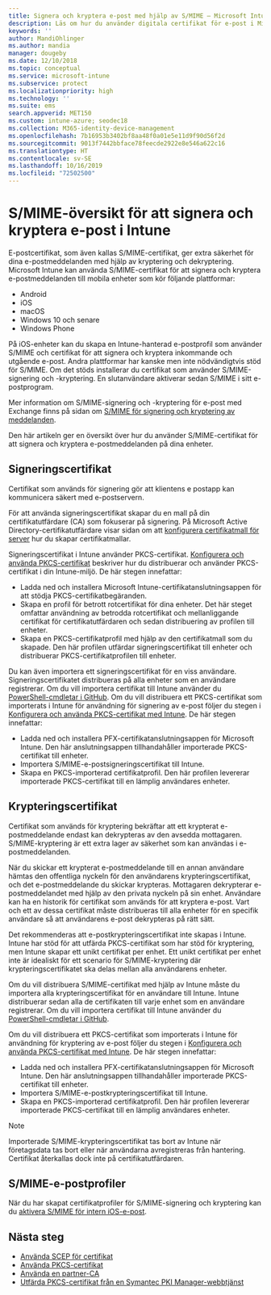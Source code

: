 ```yaml
---
title: Signera och kryptera e-post med hjälp av S/MIME – Microsoft Intune – Azure | Microsoft Docs
description: Läs om hur du använder digitala certifikat för e-post i Microsoft Intune för att signera och kryptera e-postmeddelanden på enheter. De här certifikaten kallas S/MIME och konfigureras med hjälp av enhetskonfigurationsprofiler. Signerings- och krypteringscertifikat använder PKCS, eller privata certifikat, och använder ett anslutningsprogram för att importera certifikat.
keywords: ''
author: MandiOhlinger
ms.author: mandia
manager: dougeby
ms.date: 12/10/2018
ms.topic: conceptual
ms.service: microsoft-intune
ms.subservice: protect
ms.localizationpriority: high
ms.technology: ''
ms.suite: ems
search.appverid: MET150
ms.custom: intune-azure; seodec18
ms.collection: M365-identity-device-management
ms.openlocfilehash: 7b16953b3402bf8aa48f0a01e5e11d9f90d56f2d
ms.sourcegitcommit: 9013f7442bbface78feecde2922e8e546a622c16
ms.translationtype: HT
ms.contentlocale: sv-SE
ms.lasthandoff: 10/16/2019
ms.locfileid: "72502500"
---
```

# <a name="smime-overview-to-sign-and-encrypt-email-in-intune"></a>S/MIME-översikt för att signera och kryptera e-post i Intune

E-postcertifikat, som även kallas S/MIME-certifikat, ger extra säkerhet för dina e-postmeddelanden med hjälp av kryptering och dekryptering. Microsoft Intune kan använda S/MIME-certifikat för att signera och kryptera e-postmeddelanden till mobila enheter som kör följande plattformar:

- Android
- iOS
- macOS
- Windows 10 och senare
- Windows Phone

På iOS-enheter kan du skapa en Intune-hanterad e-postprofil som använder S/MIME och certifikat för att signera och kryptera inkommande och utgående e-post. Andra plattformar har kanske men inte nödvändigtvis stöd för S/MIME. Om det stöds installerar du certifikat som använder S/MIME-signering och -kryptering. En slutanvändare aktiverar sedan S/MIME i sitt e-postprogram.

Mer information om S/MIME-signering och -kryptering för e-post med Exchange finns på sidan om [S/MIME för signering och kryptering av meddelanden](https://docs.microsoft.com/Exchange/policy-and-compliance/smime).

Den här artikeln ger en översikt över hur du använder S/MIME-certifikat för att signera och kryptera e-postmeddelanden på dina enheter.

## <a name="signing-certificates"></a>Signeringscertifikat

Certifikat som används för signering gör att klientens e postapp kan kommunicera säkert med e-postservern.

För att använda signeringscertifikat skapar du en mall på din certifikatutfärdare (CA) som fokuserar på signering. På Microsoft Active Directory-certifikatutfärdare visar sidan om att [konfigurera certifikatmall för server](https://docs.microsoft.com/windows-server/networking/core-network-guide/cncg/server-certs/configure-the-server-certificate-template) hur du skapar certifikatmallar.

Signeringscertifikat i Intune använder PKCS-certifikat. [Konfigurera och använda PKCS-certifikat](certficates-pfx-configure.md) beskriver hur du distribuerar och använder PKCS-certifikat i din Intune-miljö. De här stegen innefattar:

- Ladda ned och installera Microsoft Intune-certifikatanslutningsappen för att stödja PKCS-certifikatbegäranden.
- Skapa en profil för betrott rotcertifikat för dina enheter. Det här steget omfattar användning av betrodda rotcertifikat och mellanliggande certifikat för certifikatutfärdaren och sedan distribuering av profilen till enheter.
- Skapa en PKCS-certifikatprofil med hjälp av den certifikatmall som du skapade. Den här profilen utfärdar signeringscertifikat till enheter och distribuerar PKCS-certifikatprofilen till enheter.

Du kan även importera ett signeringscertifikat för en viss användare. Signeringscertifikatet distribueras på alla enheter som en användare registrerar. Om du vill importera certifikat till Intune använder du [PowerShell-cmdletar i GitHub](https://github.com/Microsoft/Intune-Resource-Access). Om du vill distribuera ett PKCS-certifikat som importerats i Intune för användning för signering av e-post följer du stegen i [Konfigurera och använda PKCS-certifikat med Intune](certficates-pfx-configure.md). De här stegen innefattar:

- Ladda ned och installera PFX-certifikatanslutningsappen för Microsoft Intune. Den här anslutningsappen tillhandahåller importerade PKCS-certifikat till enheter.
- Importera S/MIME-e-postsigneringscertifikat till Intune.
- Skapa en PKCS-importerad certifikatprofil. Den här profilen levererar importerade PKCS-certifikat till en lämplig användares enheter.

## <a name="encryption-certificates"></a>Krypteringscertifikat

Certifikat som används för kryptering bekräftar att ett krypterat e-postmeddelande endast kan dekrypteras av den avsedda mottagaren. S/MIME-kryptering är ett extra lager av säkerhet som kan användas i e-postmeddelanden.

När du skickar ett krypterat e-postmeddelande till en annan användare hämtas den offentliga nyckeln för den användarens krypteringscertifikat, och det e-postmeddelande du skickar krypteras. Mottagaren dekrypterar e-postmeddelandet med hjälp av den privata nyckeln på sin enhet. Användare kan ha en historik för certifikat som används för att kryptera e-post. Vart och ett av dessa certifikat måste distribueras till alla enheter för en specifik användare så att användarens e-post dekrypteras på rätt sätt.

Det rekommenderas att e-postkrypteringscertifikat inte skapas i Intune. Intune har stöd för att utfärda PKCS-certifikat som har stöd för kryptering, men Intune skapar ett unikt certifikat per enhet. Ett unikt certifikat per enhet inte är idealiskt för ett scenario för S/MIME-kryptering där krypteringscertifikatet ska delas mellan alla användarens enheter.

Om du vill distribuera S/MIME-certifikat med hjälp av Intune måste du importera alla krypteringscertifikat för en användare till Intune. Intune distribuerar sedan alla de certifikaten till varje enhet som en användare registrerar. Om du vill importera certifikat till Intune använder du [PowerShell-cmdletar i GitHub](https://github.com/Microsoft/Intune-Resource-Access).

Om du vill distribuera ett PKCS-certifikat som importerats i Intune för användning för kryptering av e-post följer du stegen i [Konfigurera och använda PKCS-certifikat med Intune](certficates-pfx-configure.md). De här stegen innefattar:

- Ladda ned och installera PFX-certifikatanslutningsappen för Microsoft Intune. Den här anslutningsappen tillhandahåller importerade PKCS-certifikat till enheter.
- Importera S/MIME-e-postkrypteringscertifikat till Intune.
- Skapa en PKCS-importerad certifikatprofil. Den här profilen levererar importerade PKCS-certifikat till en lämplig användares enheter.

 > [!NOTE]
 > Importerade S/MIME-krypteringscertifikat tas bort av Intune när företagsdata tas bort eller när användarna avregistreras från hantering. Certifikat återkallas dock inte på certifikatutfärdaren.

## <a name="smime-email-profiles"></a>S/MIME-e-postprofiler

När du har skapat certifikatprofiler för S/MIME-signering och kryptering kan du [aktivera S/MIME för intern iOS-e-post](../configuration/email-settings-ios.md).

## <a name="next-steps"></a>Nästa steg

- [Använda SCEP för certifikat](certificates-scep-configure.md)
- [Använda PKCS-certifikat](certficates-pfx-configure.md)
- [Använda en partner-CA](certificate-authority-add-scep-overview.md)
- [Utfärda PKCS-certifikat från en Symantec PKI Manager-webbtjänst](certificates-digicert-configure.md)
